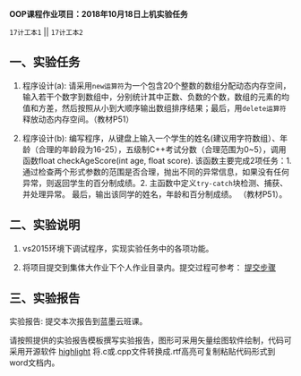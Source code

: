 **OOP课程作业项目：2018年10月18日上机实验任务**

`17计工本1`  || `17计工本2`

## 一、实验任务

1. 程序设计(a): 请采用`new运算符`为一个包含20个整数的数组分配动态内存空间，输入若干个数字到数组中，分别统计其中正数、负数的个数，数组的元素的均值和方差，然后按照从小到大顺序输出数组排序结果；最后，用`delete运算符`释放动态内存空间。（教材P51）

2. 程序设计(b): 编写程序，从键盘上输入一个学生的姓名(建议用字符数组）、年龄（合理的年龄段为16-25），五级制C++考试分数（合理范围为0~5），调用函数float checkAgeScore(int age, float score). 该函数主要完成2项任务：1.通过检查两个形式参数的范围是否合理，抛出不同的异常信息，如果没有任何异常，则返回学生的百分制成绩。2. 主函数中定义`try-catch`块检测、捕获、并处理异常。 最后，输出该同学的姓名，年龄和百分制成绩。
（教材P51）。


## 二、实验说明

1. vs2015环境下调试程序，实现实验任务中的各项功能。

2. 将项目提交到集体大作业下个人作业目录内。提交过程可参考：
   [提交步骤](https://github.com/tsingke/Homework_Turing/blob/master/README.md)


## 三、实验报告

实验报告: 提交本次报告到蓝墨云班课。

请按照提供的实验报告模板撰写实验报告，图形可采用矢量绘图软件绘制，代码可采用开源软件 [highlight](http://www.andre-simon.de/) 将.c或.cpp文件转换成.rtf高亮可复制粘贴代码形式到word文档内。
